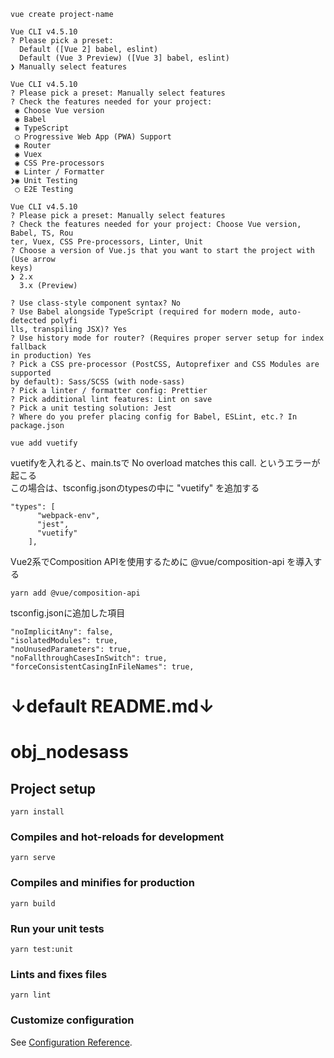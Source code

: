 `vue create project-name`
```
Vue CLI v4.5.10
? Please pick a preset:
  Default ([Vue 2] babel, eslint)
  Default (Vue 3 Preview) ([Vue 3] babel, eslint)
❯ Manually select features
```
```
Vue CLI v4.5.10
? Please pick a preset: Manually select features
? Check the features needed for your project:
 ◉ Choose Vue version
 ◉ Babel
 ◉ TypeScript
 ◯ Progressive Web App (PWA) Support
 ◉ Router
 ◉ Vuex
 ◉ CSS Pre-processors
 ◉ Linter / Formatter
❯◉ Unit Testing
 ◯ E2E Testing
```
```
Vue CLI v4.5.10
? Please pick a preset: Manually select features
? Check the features needed for your project: Choose Vue version, Babel, TS, Rou
ter, Vuex, CSS Pre-processors, Linter, Unit
? Choose a version of Vue.js that you want to start the project with (Use arrow
keys)
❯ 2.x
  3.x (Preview)
```
```
? Use class-style component syntax? No
? Use Babel alongside TypeScript (required for modern mode, auto-detected polyfi
lls, transpiling JSX)? Yes
? Use history mode for router? (Requires proper server setup for index fallback
in production) Yes
? Pick a CSS pre-processor (PostCSS, Autoprefixer and CSS Modules are supported
by default): Sass/SCSS (with node-sass)
? Pick a linter / formatter config: Prettier
? Pick additional lint features: Lint on save
? Pick a unit testing solution: Jest
? Where do you prefer placing config for Babel, ESLint, etc.? In package.json
```
```
vue add vuetify
```
vuetifyを入れると、main.tsで No overload matches this call. というエラーが起こる  
この場合は、tsconfig.jsonのtypesの中に "vuetify" を追加する  
```
"types": [
      "webpack-env",
      "jest",
      "vuetify"
    ],
```
Vue2系でComposition APIを使用するために @vue/composition-api を導入する  
```
yarn add @vue/composition-api
```
tsconfig.jsonに追加した項目  
```
"noImplicitAny": false,
"isolatedModules": true,
"noUnusedParameters": true,
"noFallthroughCasesInSwitch": true,
"forceConsistentCasingInFileNames": true,
```

# ↓default README.md↓ 

# obj_nodesass

## Project setup
```
yarn install
```

### Compiles and hot-reloads for development
```
yarn serve
```

### Compiles and minifies for production
```
yarn build
```

### Run your unit tests
```
yarn test:unit
```

### Lints and fixes files
```
yarn lint
```

### Customize configuration
See [Configuration Reference](https://cli.vuejs.org/config/).
